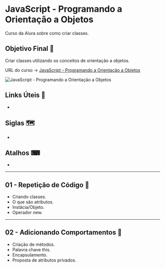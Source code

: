 # JavaScript - Programando a Orientação a Objetos

Curso da Alura sobre como criar classes.

## Objetivo Final &#x1F3AF;

Criar classes utilizando os conceitos de orientação a objetos.

URL do curso -> [JavaScript - Programando a Orientação a Objetos](https://cursos.alura.com.br/course/javascritpt-orientacao-objetos)

![JavaScript - Programando a Orientação a Objetos](https://www.alura.com.br/assets/api/share/curso-javascritpt-orientacao-objetos.png)

## Links Úteis &#x1F517;
*

## Siglas &#x1F5FA;
*

## Atalhos &#x2328;
*

***

## 01 - Repetição de Código &#x1F516;
* Criando classes.
* O que são atributos.
* Instâcia/Objeto.
* Operador new.

***

## 02 - Adicionando Comportamentos &#x1F516;
* Criação de métodos.
* Palavra chave this.
* Encapsulamento.
* Proposta de atributos privados.